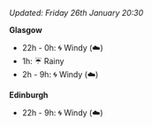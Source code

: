 *Updated: Friday 26th January 20:30*

**Glasgow**

* 22h - 0h: :cyclone: Windy (:cloud:)
* 1h: :umbrella: Rainy
* 2h - 9h: :cyclone: Windy (:cloud:)

**Edinburgh**

* 22h - 9h: :cyclone: Windy (:cloud:)
